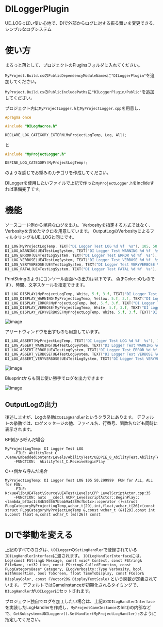 # DILoggerPlugin

UE_LOGっぽい使い心地で、DIで外部からログに対する振る舞いを変更できる、シンプルなログシステム

# 使い方

まるっと落として、プロジェクトのPluginsフォルダに入れてください。

`MyProject.Build.cs`の`PublicDependencyModuleNames`に`"DILoggerPlugin"`を追加してください。

`MyProject.Build.cs`の`PublicIncludePaths`に`"DILoggerPlugin/Public"`を追加してください。

プロジェクト内に`MyProjectLogger.h`と`MyProjectLogger.cpp`を用意し、
```MyProjectLogger.h
#pragma once

#include "DILogMacros.h"

DECLARE_LOG_CATEGORY_EXTERN(MyProjectLogTemp, Log, All);
```
と
```MyProjectLogger.cpp
#include "MyProjectLogger.h"

DEFINE_LOG_CATEGORY(MyProjectLogTemp);
```
のような感じでお望みのカテゴリを作成してください。

DILoggerを使用したいファイルで上記で作った`MyProjectLogger.h`をinclideすれば準備完了です。

# 機能

ソースコード側から単純なログを出力。
Verbosityを指定する方式ではなく、Verbosityを含めたマクロを用意しています。
OutputLogのVerbosityによるフィルタリングもUE_LOGと同じです。

```cpp
DI_LOG(MyProjectLogTemp, TEXT("DI Logger Test LOG %d %f  %s"), 105, 50.3f, TEXT("FUN for ALL, ALL for FUN."));
DI_LOG_WARNING(UE4TestLogSystem, TEXT("DI Logger Test WARNING %d %f  %s"), 105, 50.3f, TEXT("FUN for ALL, ALL for FUN."));
DI_LOG_ERROR(UE4TestLogSystem, TEXT("DI Logger Test ERROR %d %f  %s"), 105, 50.3f, TEXT("FUN for ALL, ALL for FUN."));
DI_LOG_VERBOSE(UE4TestLogSystem, TEXT("DI Logger Test VERBOSE %d %f  %s"), 105, 50.3f, TEXT("FUN for ALL, ALL for FUN."));
DI_LOG_VERYVERBOSE(UE4TestLogSystem, TEXT("DI Logger Test VERYVERBOSE %d %f  %s"), 105, 50.3f, TEXT("FUN for ALL, ALL for FUN."));
DI_LOG_FATAL(UE4TestLogSystem, TEXT("DI Logger Test FATAL %d %f  %s"), 105, 50.3f, TEXT("FUN for ALL, ALL for FUN."));
```

PrintStringのようにコンソール画面への出力は以下です。
色(FColor::のものです）、時間、文字スケールを指定できます。

```cpp
DI_LOG_DISPLAY(MyProjectLogTemp, White, 5.f, 3.f, TEXT("DI Logger Test LOG %d %f  %s"), 105, 50.3f, TEXT("FUN for ALL, ALL for FUN."));
DI_LOG_DISPLAY_WARNING(MyProjectLogTemp, Yellow, 5.f, 3.f, TEXT("DI Logger Test WARNING %d %f  %s"), 105, 50.3f, TEXT("FUN for ALL, ALL for FUN."));
DI_LOG_DISPLAY_ERROR(MyProjectLogTemp, Red, 5.f, 3.f, TEXT("DI Logger Test ERROR %d %f  %s"), 105, 50.3f, TEXT("FUN for ALL, ALL for FUN."));
DI_LOG_DISPLAY_VERBOSE(MyProjectLogTemp, White, 5.f, 3.f, TEXT("DI Logger Test VERBOSE %d %f  %s"), 105, 50.3f, TEXT("FUN for ALL, ALL for FUN."));
DI_LOG_DISPLAY_VERYVERBOSE(MyProjectLogTemp, White, 5.f, 3.f, TEXT("DI Logger VERYVERBOSE Test %d %f  %s"), 105, 50.3f, TEXT("FUN for ALL, ALL for FUN."));
```

![image](https://user-images.githubusercontent.com/1702680/88913961-d6481200-d29c-11ea-876d-b38f788e6640.png)

アサートウィンドウを出すものも用意しています。

```cpp
DI_LOG_ASSERT(MyProjectLogTemp, TEXT("DI Logger Test LOG %d %f  %s"), 105, 50.3f, TEXT("FUN for ALL, ALL for FUN."));
DI_LOG_ASSERT_WARNING(UE4TestLogSystem, TEXT("DI Logger Test WARNING %d %f  %s"), 105, 50.3f, TEXT("FUN for ALL, ALL for FUN."));
DI_LOG_ASSERT_ERROR(UE4TestLogSystem, TEXT("DI Logger Test ERROR %d %f  %s"), 105, 50.3f, TEXT("FUN for ALL, ALL for FUN."));
DI_LOG_ASSERT_VERBOSE(UE4TestLogSystem, TEXT("DI Logger Test VERBOSE %d %f  %s"), 105, 50.3f, TEXT("FUN for ALL, ALL for FUN."));
DI_LOG_ASSERT_VERYVERBOSE(UE4TestLogSystem, TEXT("DI Logger Test VERYVERBOSE %d %f  %s"), 105, 50.3f, TEXT("FUN for ALL, ALL for FUN."));
```

![image](https://user-images.githubusercontent.com/1702680/88913912-c7f9f600-d29c-11ea-85b1-cd418c01093a.png)

Blueprintからも同じ使い勝手でログを出力できます

![image](https://user-images.githubusercontent.com/1702680/88914235-48205b80-d29d-11ea-8fdb-4c295a1a3959.png)

## OutputLogの出力

後述しますが、Logの挙動は`DILogHandler`というクラスにあります。
デフォルトの挙動では、ログメッセージの他、ファイル名、行番号、関数名なども同時に表示されます。

BP側から呼んだ場合
```
MyProjectLogTemp: DI Logger Test LOG
    -FILE: AbilityTest_C /Game/EmbeddedContent/Levels/AbilityTest/UEDPIE_0_AbilityTest.AbilityTest:PersistentLevel.AbilityTest_C_2:0
    -FUNCTION:  AbilityTest_C.ReceiveBeginPlay
```

C++側から呼んだ場合
```
MyProjectLogTemp: DI Logger Test LOG 105 50.299999  FUN for ALL, ALL for FUN.
    -FILE: K:\ue4lib\UE4Test\Source\UE4Test\Levels\CPP_LevelScriptActor.cpp:35
    -FUNCTION: auto __cdecl ACPP_LevelScriptActor::BeginPlay::<lambda_bf3ac1c84b503667bbab9a4389cfbd1c>::operator ()<struct FLogCategoryMyProjectLogTemp,wchar_t[29],int,float,wchar_t[26]>(const struct FLogCategoryMyProjectLogTemp &,const wchar_t (&)[29],const int &,const float &,const wchar_t (&)[26]) const
```

# DIで挙動を変える

上記のすべてのログは、`UDILogger`の`SetLogHandler`で登録されている`IDILogHandlerInterface`に渡されます。
`IDILogHandlerInterface`には、
`Log(const FString& Message, const void* Context, const FString& FileName, int32 Line, const FString& CalledFunction, const FLogCategoryBase* Category, ELogVerbosity::Type Verbosity, bool WithAssertion, bool ToScreen, float TimeToDisplay, const FColor& DisplayColor, const FVector2D& DisplayTextScale)`
という関数が定義されています。
デフォルトではGameInstanceが初期化されるタイミングで、`DILogHandler`が`UDILogger`にセットされます。

プロジェクト独自でログを加工したい場合は、上記の`IDILogHandlerInterface`を実装したLogHandlerを作成し、`MyProjectGameInstance`のInit()の内部などで、`GetSubsystem<UDILogger>().SetHandler(MyProjectLogHandler);`のように指定してください。

